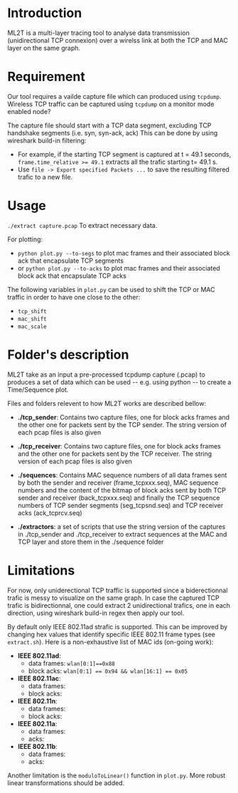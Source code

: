 # Introduction
ML2T is a multi-layer tracing tool to analyse data transmission (unidirectional TCP connexion) over a wirelss link at both the TCP and MAC layer on the same graph. 

# Requirement
Our tool requires a vailde capture file which can produced using `tcpdump`. Wireless TCP traffic can be captured using `tcpdump` on a monitor mode enabled node?

The capture file should start with a TCP data segment, excluding TCP handshake segments (i.e. syn, syn-ack, ack)
This can be done by using wireshark build-in filtering: 
- For example, if the starting TCP segment is captured at t = 49.1 seconds, `frame.time_relative >= 49.1` extracts all the trafic starting t= 49.1 s.
- Use `file -> Export specified Packets ...` to save the resulting filtered trafic to a new file.

# Usage
`./extract capture.pcap` To extract necessary data.

For plotting:
- `python plot.py --to-segs` to plot mac frames and their associated block ack that encapsulate TCP segments
- or `python plot.py --to-acks` to plot mac frames and their associated block ack that encapsulate TCP acks

The following variables in `plot.py` can be used to shift the TCP or MAC traffic in order to have one close to the other:
- `tcp_shift`
- `mac_shift`
- `mac_scale`

# Folder's description
ML2T take as an input a pre-processed tcpdump capture (.pcap) to produces a set of data which can be used -- e.g. using python -- to create a Time/Sequence plot.

Files and folders relevent to how ML2T works are described bellow:

- __./tcp_sender__: Contains two capture files, one for block acks frames and the other one for packets sent by the TCP sender. The string version of each pcap files is also given

- __./tcp_receiver__: Contains two capture files, one for block acks frames and the other one for packets sent by the TCP receiver. The string version of each pcap files is also given

- __./sequences__: Contains MAC sequence numbers of all data frames sent by both the sender and receiver (frame_tcpxxx.seq), MAC sequence numbers and the content of the bitmap of block acks sent by both TCP sender and receiver (back_tcpxxx.seq) and finally the TCP sequence numbers of TCP sender segments (seg_tcpsnd.seq) and TCP receiver acks (ack_tcprcv.seq) 

- __./extractors__: a set of scripts that use the string version of the captures in ./tcp_sender and ./tcp_receiver to extract sequences at the MAC and TCP layer and store them in the ./sequence folder

# Limitations
For now, only uniderectional TCP traffic is supported since a biderectionnal trafic is messy to visualize on the same graph.
In case the captured TCP trafic is bidirectionnal, one could extract 2 unidirectional trafics, one in each direction, using wireshark build-in regex then apply 
our tool.

By default only IEEE 802.11ad strafic is supported. This can be improved by changing hex values that identify specific IEEE 802.11 frame types (see `extract.sh`).
Here is a non-exhaustive list of MAC ids (on-going work):
- __IEEE 802.11ad__:
  - data frames: `wlan[0:1]==0x88`
  - block acks: `wlan[0:1] == 0x94 && wlan[16:1] == 0x05`
- __IEEE 802.11ac__:
  - data frames: 
  - block acks: 
- __IEEE 802.11n__:
  - data frames: 
  - block acks:   
- __IEEE 802.11a__:
  - data frames: 
  - acks: 
- __IEEE 802.11b__:
  - data frames: 
  - acks: 

Another limitation is the `moduloToLinear()` function in `plot.py`. 
More robust linear transformations should be added.






